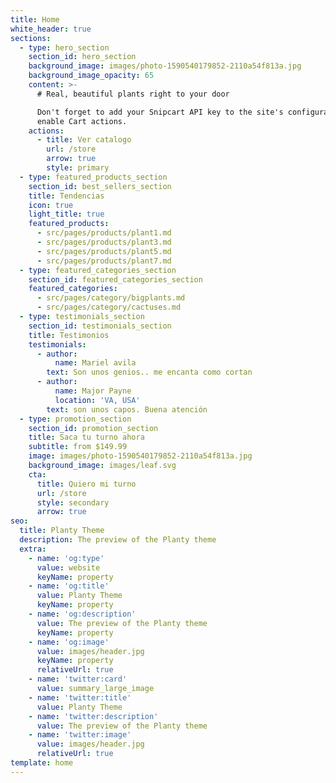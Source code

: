 ```yaml
---
title: Home
white_header: true
sections:
  - type: hero_section
    section_id: hero_section
    background_image: images/photo-1590540179852-2110a54f813a.jpg
    background_image_opacity: 65
    content: >-
      # Real, beautiful plants right to your door

      Don't forget to add your Snipcart API key to the site's configuration to
      enable Cart actions.
    actions:
      - title: Ver catalogo
        url: /store
        arrow: true
        style: primary
  - type: featured_products_section
    section_id: best_sellers_section
    title: Tendencias
    icon: true
    light_title: true
    featured_products:
      - src/pages/products/plant1.md
      - src/pages/products/plant3.md
      - src/pages/products/plant5.md
      - src/pages/products/plant7.md
  - type: featured_categories_section
    section_id: featured_categories_section
    featured_categories:
      - src/pages/category/bigplants.md
      - src/pages/category/cactuses.md
  - type: testimonials_section
    section_id: testimonials_section
    title: Testimonios
    testimonials:
      - author:
          name: Mariel avila
        text: Son unos genios.. me encanta como cortan
      - author:
          name: Major Payne
          location: 'VA, USA'
        text: son unos capos. Buena atención
  - type: promotion_section
    section_id: promotion_section
    title: Saca tu turno ahora
    subtitle: from $149.99
    image: images/photo-1590540179852-2110a54f813a.jpg
    background_image: images/leaf.svg
    cta:
      title: Quiero mi turno
      url: /store
      style: secondary
      arrow: true
seo:
  title: Planty Theme
  description: The preview of the Planty theme
  extra:
    - name: 'og:type'
      value: website
      keyName: property
    - name: 'og:title'
      value: Planty Theme
      keyName: property
    - name: 'og:description'
      value: The preview of the Planty theme
      keyName: property
    - name: 'og:image'
      value: images/header.jpg
      keyName: property
      relativeUrl: true
    - name: 'twitter:card'
      value: summary_large_image
    - name: 'twitter:title'
      value: Planty Theme
    - name: 'twitter:description'
      value: The preview of the Planty theme
    - name: 'twitter:image'
      value: images/header.jpg
      relativeUrl: true
template: home
---
```

